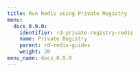 ```yaml
---
title: Run Redis using Private Registry
menu:
  docs_0.9.0:
    identifier: rd-private-registry-redis
    name: Private Registry
    parent: rd-redis-guides
    weight: 20
menu_name: docs_0.9.0
---
```


